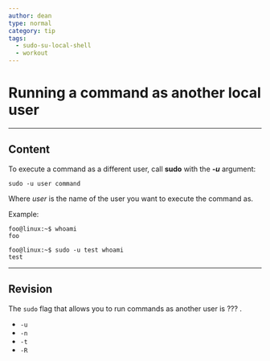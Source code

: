 ```yaml
---
author: dean
type: normal
category: tip
tags:
  - sudo-su-local-shell
  - workout
---
```


# Running a command as another local user


---

## Content

To execute a command as a different user, call **sudo** with the ***-u*** argument:

```plain-text
sudo -u user command
```

Where *user* is the name of the user you want to execute the command as.

Example:

```plain-text
foo@linux:~$ whoami
foo

foo@linux:~$ sudo -u test whoami
test
```


---

## Revision

The `sudo` flag that allows you to run commands as another user is ??? .

- `-u`
- `-n`
- `-t`
- `-R`
 

